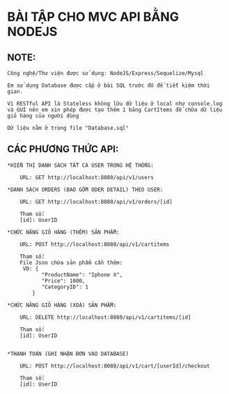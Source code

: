 # BÀI TẬP CHO MVC API BẰNG NODEJS

## NOTE:

    Công nghệ/Thư viện được sử dụng: NodeJS/Express/Sequelize/Mysql

    Em sử dụng Database được cấp ở bài SQL trước đó để tiết kiệm thời gian.

    Vì RESTful API là Stateless không lữu dữ liệu ở local như console.log
    và GUI nên em xin phép được tạo thêm 1 bảng CartItems để chữa dữ liệu giỏ hàng của người dùng

    Dữ liệu nằm ở trong file "Database.sql"

## CÁC PHƯƠNG THỨC API:

    *HIỂN THỊ DANH SÁCH TẤT CẢ USER TRONG HỆ THỐNG:

        URL: GET http://localhost:8080/api/v1/users

    *DANH SÁCH ORDERS (BAO GỒM ODER DETAIL) THEO USER:

        URL: GET http://localhost:8080/api/v1/orders/[id]

        Tham số:
        [id]: UserID

    *CHỨC NĂNG GIỎ HÀNG (THÊM) SẢN PHẨM:

        URL: POST http://localhost:8080/api/v1/cartitems

        Tham số:
        File Json chứa sản phẩm cần thêm:
         VD: {
               "ProductName": "Iphone X",
               "Price": 1000,
               "CategoryID": 1
            }

    *CHỨC NĂNG GIỎ HÀNG (XOÁ) SẢN PHẨM:

        URL: DELETE http://localhost:8080/api/v1/cartitems/[id]

        Tham số:
        [id]: UserID


    *THANH TOÁN (GHI NHẬN ĐƠN VÀO DATABASE)

        URL: POST http://localhost:8080/api/v1/cart/[userId]/checkout

        Tham số:
        [id]: UserID
